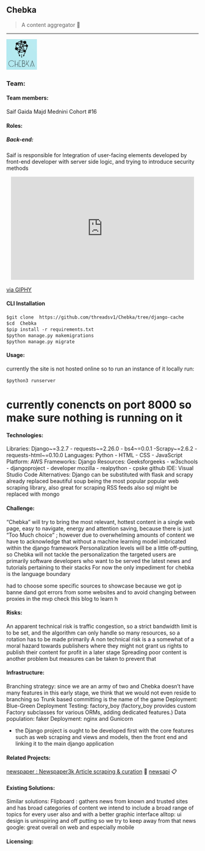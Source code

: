 
## Chebka
> A content aggregator :postbox:

---
<!-- PROJECT LOGO -->
 <a href="https://github.com/threadsv1/Chebka/tree/django-cache">
    <img src="NewsApp/static/logo.jpg" alt="Logo" width="80" height="80">
    </a>

### Team:
#### Team members:
Saif Gaida
Majd Mednini
Cohort #16
#### Roles:
##### Back-end:
 Saif is responsible for Integration of user-facing elements developed by front-end developer with server side logic, and trying to introduce security methods
 
<p align="center">
<iframe src="https://giphy.com/embed/WqdoGlanBKE9q9x4BF" width="480" height="270" frameBorder="0" class="giphy-embed" allowFullScreen></iframe><p><a href="https://giphy.com/gifs/abcnetwork-WqdoGlanBKE9q9x4BF">via GIPHY</a></p>
</p>

#### CLI Installation
```shell 
$git clone  https://github.com/threadsv1/Chebka/tree/django-cache
$cd  Chebka
$pip install -r requirements.txt
$python manage.py makemigrations
$python manage.py migrate
```

#### Usage:
currently the site is not hosted online so to run an instance of it locally run:
```shell 
$python3 runserver
```
# currently conencts on port 8000 so make sure nothing is running on it


#### Technologies:

Libraries: Django~=3.2.7  - requests~=2.26.0 - bs4~=0.0.1 -Scrapy~=2.6.2 - requests-html~=0.10.0
Languages: Python - HTML - CSS - JavaScript
Platform: AWS
Frameworks: Django
Resources: Geeksforgeeks - w3schools - djangoproject - developer mozilla - realpython - cpske github
IDE: Visual Studio Code
Alternatives: Django can be substituted with flask and scrapy already replaced beautiful soup  being the most popular popular web scraping library, also great for scraping RSS feeds  also sql might be replaced with mongo 

#### Challenge:
“Chebka” will try to bring the most relevant, hottest content  in a single web page, easy to navigate, energy and attention saving, because there is just “Too Much choice” ; however due to overwhelming  amounts of content we have to acknowledge that without a machine learning model imbricated within the django framework  Personalization levels will be a little off-putting, so Chebka will not tackle the personalization  the targeted users are primarily software developers who want to be served the latest news and tutorials pertaining to their stacks
For now the only impediment for chebka is the language boundary  

had to choose some specific sources to  showcase because we got ip banne dand got errors from some websites
and to avoid changing between proxies in the mvp
check this blog to learn h

#### Risks:
An apparent technical risk is traffic congestion, so a strict bandwidth limit is to be set, and the algorithm can only handle so many  resources, so a rotation has to be made primarily
A non technical risk is a a somewhat of a moral hazard towards publishers where they might not grant us rights to publish their content for profit in a later stage
Spreading poor content is another problem but measures can be taken to prevent that

#### Infrastructure:
Branching strategy: since we are an army of two and Chebka doesn’t have many features in this early stage, we think that we would not even reside to branching so Trunk based committing is the name of the game
Deployment: Blue-Green Deployment
Testing: factory_boy (factory_boy provides custom Factory subclasses for various ORMs, adding dedicated features.)
Data population: faker
Deployment:  nginx and Gunicorn
- the Django project is ought to be developed first with the core features such as web scraping and views and models, then the front end and linking it to the main django application

#### Related Projects:
[newspaper : Newspaper3k Article scraping & curation](https://github.com/mattlisiv/newsapi-python) :newspaper:
[newsapi](https://github.com/mattlisiv/newsapi-python) :clipboard:


#### Existing Solutions:
Similar solutions:
Flipboard : gathers news from known and trusted sites and has broad categories of content we intend to include a broad range of topics for every user also and with a better graphic interface
alltop:  ui design is uninspiring and off putting so we try  to keep away from that
news google: great overall on web and especially mobile

#### Licensing:
